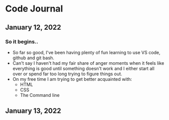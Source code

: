 # Code Journal
## January 12, 2022
### So it begins.. 
- So far so good, I've been having plenty of fun learning to use VS code, github and git bash.
- Can't say I haven't had my fair share of anger moments when it feels like everything is good until something doesn't work and I either start all over or spend far too long trying to figure things out.
- On my free time I am trying to get better acquainted with:
  - HTML
  - CSS
  - The Command line

## January 13, 2022